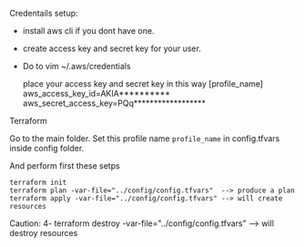 Credentails setup:

- install aws cli if you dont have one.
- create access key and secret key for your user.

- Do to vim ~/.aws/credentials
        
    place your access key and secret key in this way
    [profile_name]
    aws_access_key_id=AKIA**********
    aws_secret_access_key=PQq******************


Terraform 

Go to the main folder.
Set this profile name `profile_name` in config.tfvars inside config folder.

And perform first these setps
 
    terraform init
    terraform plan -var-file="../config/config.tfvars"  --> produce a plan
    terraform apply -var-file="../config/config.tfvars" --> will create resources


Caution:
4- terraform destroy -var-file="../config/config.tfvars" --> will destroy resources
